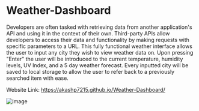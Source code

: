 # Weather-Dashboard
Developers are often tasked with retrieving data from another application's API and using it in the context of their own. Third-party APIs allow developers to access their data and functionality by making requests with specific parameters to a URL. This fully functional weather interface allows the user to input any city they wish to view weather data on. Upon pressing "Enter" the user will be introduced to the current temperature, humidity levels, UV Index, and a 5 day weather forecast. Every inputted city will be saved to local storage to allow the user to refer back to a previously searched item with ease.

Website Link: https://akashp7215.github.io/Weather-Dashboard/

![image](https://user-images.githubusercontent.com/64104422/97125693-15a2c500-170b-11eb-96b0-83be973d377b.png)
